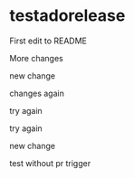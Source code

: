 # testadorelease

First edit to README

More changes

new change

changes again

try again

try again


new change

test without pr trigger

